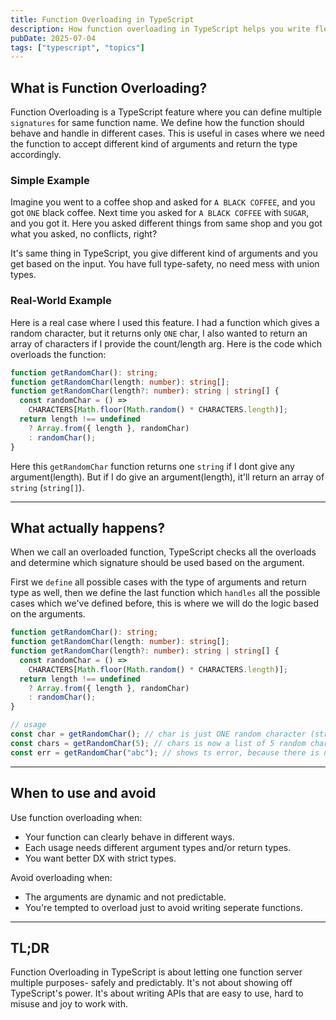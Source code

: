 ```yaml
---
title: Function Overloading in TypeScript
description: How function overloading in TypeScript helps you write flexible yet type-safe functions, with real-world examples and practical use cases.
pubDate: 2025-07-04
tags: ["typescript", "topics"]
---
```


## What is Function Overloading?

Function Overloading is a TypeScript feature where you can define multiple `signatures` for same function name. We define how the function should behave and handle in different cases. This is useful in cases where we need the function to accept different kind of arguments and return the type accordingly.

### Simple Example

Imagine you went to a coffee shop and asked for `A BLACK COFFEE`, and you got `ONE` black coffee. Next time you asked for `A BLACK COFFEE` with `SUGAR`, and you got it. Here you asked different things from same shop and you got what you asked, no conflicts, right?

It's same thing in TypeScript, you give different kind of arguments and you get based on the input. You have full type-safety, no need mess with union types.

### Real-World Example

Here is a real case where I used this feature. I had a function which gives a random character, but it returns only `ONE` char, I also wanted to return an array of characters if I provide the count/length arg. Here is the code which overloads the function:

```ts title=get-random-char.ts
function getRandomChar(): string;
function getRandomChar(length: number): string[];
function getRandomChar(length?: number): string | string[] {
  const randomChar = () =>
    CHARACTERS[Math.floor(Math.random() * CHARACTERS.length)];
  return length !== undefined
    ? Array.from({ length }, randomChar)
    : randomChar();
}
```

Here this `getRandomChar` function returns one `string` if I dont give any argument(length). But if I do give an argument(length), it'll return an array of `string` (`string[]`).

---

## What actually happens?

When we call an overloaded function, TypeScript checks all the overloads and determine which signature should be used based on the argument.

First we `define` all possible cases with the type of arguments and return type as well, then we define the last function which `handles` all the possible cases which we've defined before, this is where we will do the logic based on the arguments.

```ts
function getRandomChar(): string;
function getRandomChar(length: number): string[];
function getRandomChar(length?: number): string | string[] {
  const randomChar = () =>
    CHARACTERS[Math.floor(Math.random() * CHARACTERS.length)];
  return length !== undefined
    ? Array.from({ length }, randomChar)
    : randomChar();
}

// usage
const char = getRandomChar(); // char is just ONE random character (string)
const chars = getRandomChar(5); // chars is now a list of 5 random characters (string[])
const err = getRandomChar("abc"); // shows ts error, because there is no handle for this case.
```

---

## When to use and avoid

Use function overloading when:

- Your function can clearly behave in different ways.
- Each usage needs different argument types and/or return types.
- You want better DX with strict types.

Avoid overloading when:

- The arguments are dynamic and not predictable.
- You're tempted to overload just to avoid writing seperate functions.

---

## TL;DR

Function Overloading in TypeScript is about letting one function server multiple purposes- safely and predictably. It's not about showing off TypeScript's power. It's about writing APIs that are easy to use, hard to misuse and joy to work with.
